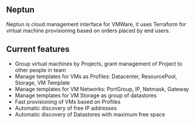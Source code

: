 
## Neptun 

Neptun is cloud management interface for VMWare, it uses Terraform for virtual machine provisioning based on orders placed by end users.

## Current features

- Group virtual machines by Projects, grant management of Project to other people in team
- Manage templates for VMs as Profiles: Datacenter, ResourcePool, Storage, VM Template
- Manage templates for VM Networks: PortGroup, IP, Netmask, Gateway
- Manage templates for VM Storage as group of datastores
- Fast provisioning of VMs based on Profiles
- Automatic discovery of free IP addresses
- Automatic discovery of Datastores with maximum free space
